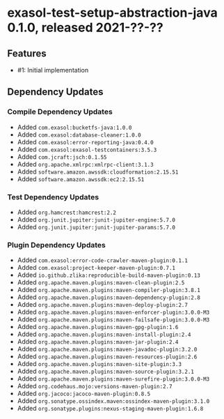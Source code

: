 # exasol-test-setup-abstraction-java 0.1.0, released 2021-??-??

## Features

* #1: Initial implementation

## Dependency Updates

### Compile Dependency Updates

* Added `com.exasol:bucketfs-java:1.0.0`
* Added `com.exasol:database-cleaner:1.0.0`
* Added `com.exasol:error-reporting-java:0.4.0`
* Added `com.exasol:exasol-testcontainers:3.5.3`
* Added `com.jcraft:jsch:0.1.55`
* Added `org.apache.xmlrpc:xmlrpc-client:3.1.3`
* Added `software.amazon.awssdk:cloudformation:2.15.51`
* Added `software.amazon.awssdk:ec2:2.15.51`

### Test Dependency Updates

* Added `org.hamcrest:hamcrest:2.2`
* Added `org.junit.jupiter:junit-jupiter-engine:5.7.0`
* Added `org.junit.jupiter:junit-jupiter-params:5.7.0`

### Plugin Dependency Updates

* Added `com.exasol:error-code-crawler-maven-plugin:0.1.1`
* Added `com.exasol:project-keeper-maven-plugin:0.7.1`
* Added `io.github.zlika:reproducible-build-maven-plugin:0.13`
* Added `org.apache.maven.plugins:maven-clean-plugin:2.5`
* Added `org.apache.maven.plugins:maven-compiler-plugin:3.8.1`
* Added `org.apache.maven.plugins:maven-dependency-plugin:2.8`
* Added `org.apache.maven.plugins:maven-deploy-plugin:2.7`
* Added `org.apache.maven.plugins:maven-enforcer-plugin:3.0.0-M3`
* Added `org.apache.maven.plugins:maven-failsafe-plugin:3.0.0-M3`
* Added `org.apache.maven.plugins:maven-gpg-plugin:1.6`
* Added `org.apache.maven.plugins:maven-install-plugin:2.4`
* Added `org.apache.maven.plugins:maven-jar-plugin:2.4`
* Added `org.apache.maven.plugins:maven-javadoc-plugin:3.2.0`
* Added `org.apache.maven.plugins:maven-resources-plugin:2.6`
* Added `org.apache.maven.plugins:maven-site-plugin:3.3`
* Added `org.apache.maven.plugins:maven-source-plugin:3.2.1`
* Added `org.apache.maven.plugins:maven-surefire-plugin:3.0.0-M3`
* Added `org.codehaus.mojo:versions-maven-plugin:2.7`
* Added `org.jacoco:jacoco-maven-plugin:0.8.5`
* Added `org.sonatype.ossindex.maven:ossindex-maven-plugin:3.1.0`
* Added `org.sonatype.plugins:nexus-staging-maven-plugin:1.6.8`
